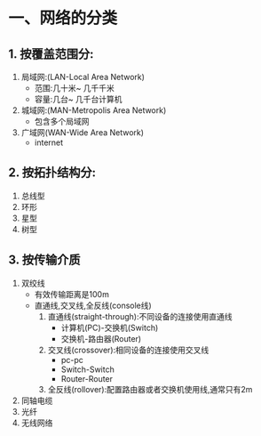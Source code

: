 # 一、网络的分类
## 1. 按覆盖范围分:
   1. 局域网:(LAN-Local Area Network)
 	    * 范围:几十米~ 几千千米
 	    * 容量:几台~ 几千台计算机
   2. 城域网:(MAN-Metropolis Area Network)
	    * 包含多个局域网
   3. 广域网(WAN-Wide Area Network)
	    * internet
## 2. 按拓扑结构分:
   1. 总线型
   2. 环形
   3. 星型
   4. 树型
## 3. 按传输介质
   1. 双绞线
      * 有效传输距离是100m
      * 直通线,交叉线,全反线(console线)
         1. 直通线(straight-through):不同设备的连接使用直通线
	        * 计算机(PC)-交换机(Switch)
	        * 交换机-路由器(Router)
         2. 交叉线(crossover):相同设备的连接使用交叉线 
              * pc-pc
	        * Switch-Switch
	        * Router-Router
         3. 全反线(rollover):配置路由器或者交换机使用线,通常只有2m
   2. 同轴电缆
   3. 光纤
   4. 无线网络
